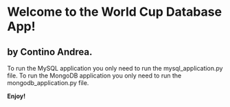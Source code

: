 # **Welcome to the World Cup Database App!**
## by Contino Andrea.

To run the MySQL application you only need to run the mysql_application.py file.
To run the MongoDB application you only need to run the mongodb_application.py file.

**Enjoy!**
